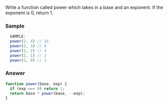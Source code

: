 Write a function called power which takes in a base and an exponent. If the exponent is 0, return 1.

### Sample
```javascript
  SAMPLE:
  power(2, 4) // 16
  power(2, 3) // 8
  power(2, 2) // 4 
  power(2, 1) // 2
  power(2, 0) // 1
```

### Answer
```javascript
function power(base, exp) {
  if (exp === 0) return 1;
  return base * power(base, --exp);
}
```